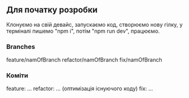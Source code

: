 ## Для початку розробки
Клонуємо на свій девайс, запускаємо код, створюємо нову гілку, у терміналі пишемо "npm i", потім "npm run dev", працюємо. 

### Branches
feature/namOfBranch
refactor/namOfBranch
fix/namOfBranch

### Коміти
feature: ...
refactor: ... (оптимізація існуючого коду)
fix: ...
